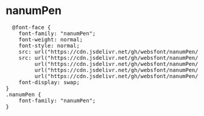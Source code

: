# nanumPen

<pre>
  @font-face {
    font-family: "nanumPen";
    font-weight: normal;
    font-style: normal;
    src: url("https://cdn.jsdelivr.net/gh/websfont/nanumPen/nanumPen.eot");
    src: url("https://cdn.jsdelivr.net/gh/websfont/nanumPen/nanumPen.eot?#iefix") format("embedded-opentype"),
         url("https://cdn.jsdelivr.net/gh/websfont/nanumPen/nanumPen.woff2") format("woff2"),
         url("https://cdn.jsdelivr.net/gh/websfont/nanumPen/nanumPen.woff") format("woff"),
         url("https://cdn.jsdelivr.net/gh/websfont/nanumPen/nanumPen.ttf") format("truetype");
    font-display: swap;
}
.nanumPen {
    font-family: "nanumPen";
}
</pre>
